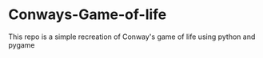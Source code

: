 # Conways-Game-of-life
This repo is a simple recreation of Conway's game of life using python and pygame
